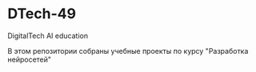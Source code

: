 # DTech-49
DigitalTech AI education

В этом репозитории собраны учебные проекты по курсу "Разработка нейросетей"
